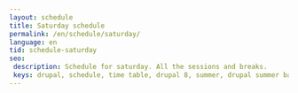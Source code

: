 ```yaml
---
layout: schedule
title: Saturday schedule
permalink: /en/schedule/saturday/
language: en
tid: schedule-saturday
seo:
 description: Schedule for saturday. All the sessions and breaks.
 keys: drupal, schedule, time table, drupal 8, summer, drupal summer barcelona, 2017
---
```

